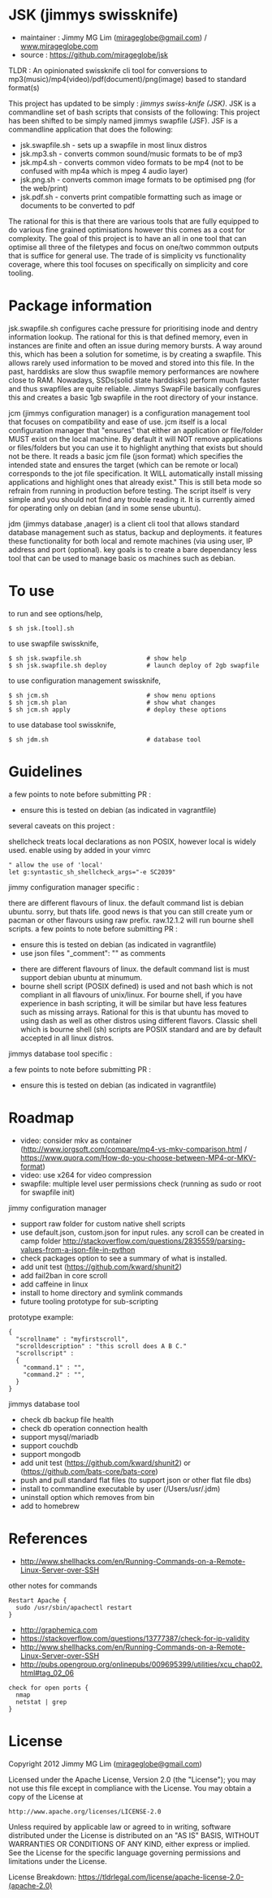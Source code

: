 
# JSK (jimmys swissknife) #

- maintainer : Jimmy MG Lim (mirageglobe@gmail.com) / www.mirageglobe.com
- source : https://github.com/mirageglobe/jsk

TLDR : An opinionated swissknife cli tool for conversions to mp3(music)/mp4(video)/pdf(document)/png(image) based to standard format(s)

This project has updated to be simply : *jimmys swiss-knife (JSK)*. JSK is a commandline set of bash scripts that consists of the following:
This project has been shifted to be simply named jimmys swapfile (JSF). JSF is a commandline application that does the following:

* jsk.swapfile.sh - sets up a swapfile in most linux distros
* jsk.mp3.sh - converts common sound/music formats to be of mp3 
* jsk.mp4.sh - converts common video formats to be mp4 (not to be confused with mp4a which is mpeg 4 audio layer)
* jsk.png.sh - converts common image formats to be optimised png (for the web/print)
* jsk.pdf.sh - converts print compatible formatting such as image or documents to be converted to pdf

The rational for this is that there are various tools that are fully equipped to do various fine grained optimisations however this comes as a cost for complexity. The goal of this project is to have an all in one tool that can optimise all three of the filetypes and focus on one/two commmon outputs that is suffice for general use. The trade of is simplicity vs functionality coverage, where this tool focuses on specifically on simplicity and core tooling.

# Package information

jsk.swapfile.sh configures cache pressure for prioritising inode and dentry information lookup. The rational for this is that defined memory, even in instances are finite and often an issue during memory bursts. A way around this, which has been a solution for sometime, is by creating a swapfile. This allows rarely used information to be moved and stored into this file. In the past, harddisks are slow thus swapfile memory performances are nowhere close to RAM. Nowadays, SSDs(solid state harddisks) perform much faster and thus swapfiles are quite reliable. Jimmys SwapFile basically configures this and creates a basic 1gb swapfile in the root directory of your instance.

jcm (jimmys configuration manager) is a configuration management tool that focuses on compatibility and ease of use. jcm itself is a local configuration manager that "ensures" that either an application or file/folder MUST exist on the local machine. By default it will NOT remove applications or files/folders but you can use it to highlight anything that exists but should not be there. It reads a basic jcm file (json format) which specifies the intended state and ensures the target (which can be remote or local) corresponds to the jot file specification. It WILL automatically install missing applications and highlight ones that already exist." This is still beta mode so refrain from running in production before testing. The script itself is very simple and you should not find any trouble reading it. It is currently aimed for operating only on debian (and in some sense ubuntu).

jdm (jimmys database ,anager) is a client cli tool that allows standard database management such as status, backup and deployments. it features these functionality for both local and remote machines (via using user, IP address and port (optional). key goals is to create a bare dependancy less tool that can be used to manage basic os machines such as debian.

# To use #

to run and see options/help,

```
$ sh jsk.[tool].sh
```

to use swapfile swissknife,

```
$ sh jsk.swapfile.sh                  # show help
$ sh jsk.swapfile.sh deploy           # launch deploy of 2gb swapfile
```

to use configuration management swissknife,

```
$ sh jcm.sh                           # show menu options
$ sh jcm.sh plan                      # show what changes
$ sh jcm.sh apply                     # deploy these options
```

to use database tool swissknife,

```
$ sh jdm.sh                           # database tool
```

# Guidelines #

a few points to note before submitting PR :

* ensure this is tested on debian (as indicated in vagrantfile)

several caveats on this project :

shellcheck treats local declarations as non POSIX, however local is widely used. enable using by added in your vimrc

```
" allow the use of 'local'
let g:syntastic_sh_shellcheck_args="-e SC2039"
```

jimmy configuration manager specific :

there are different flavours of linux. the default command list is debian ubuntu. sorry, but thats life. good news is that you can still create yum or pacman or other flavours using raw prefix. raw.12.1.2 will run bourne shell scripts. a few points to note before submitting PR :

* ensure this is tested on debian (as indicated in vagrantfile)
* use json files "_comment": "" as comments

- there are different flavours of linux. the default command list is must support debian ubuntu at minumum.
- bourne shell script (POSIX defined) is used and not bash which is not compliant in all flavours of unix/linux. For bourne shell, if you have experience in bash scripting, it will be similar but have less features such as missing arrays. Rational for this is that ubuntu has moved to using dash as well as other distros using different flavors. Classic shell which is bourne shell (sh) scripts are POSIX standard and are by default accepted in all linux distros.

jimmys database tool specific :

a few points to note before submitting PR :

- ensure this is tested on debian (as indicated in vagrantfile)

# Roadmap #

- video: consider mkv as container (http://www.iorgsoft.com/compare/mp4-vs-mkv-comparison.html / https://www.quora.com/How-do-you-choose-between-MP4-or-MKV-format)
- video: use x264 for video compression
- swapfile: multiple level user permissions check (running as sudo or root for swapfile init)

jimmy configuration manager

* support raw folder for custom native shell scripts
* use default.json, custom.json for input rules. any scroll can be created in camp folder http://stackoverflow.com/questions/2835559/parsing-values-from-a-json-file-in-python
* check packages option to see a summary of what is installed.
* add unit test (https://github.com/kward/shunit2)
* add fail2ban in core scroll
* add caffeine in linux
* install to home directory and symlink commands
* future tooling prototype for sub-scripting

prototype example:

```
{
  "scrollname" : "myfirstscroll",
  "scrolldescription" : "this scroll does A B C."
  "scrollscript" :
  {
    "command.1" : "",
    "command.2" : "",
  }
}
```

jimmys database tool

* check db backup file health
* check db operation connection health
* support mysql/mariadb
* support couchdb
* support mongodb
* add unit test (https://github.com/kward/shunit2) or (https://github.com/bats-core/bats-core)
* push and pull standard flat files (to support json or other flat file dbs)
* install to commandline executable by user (/Users/usr/.jdm)
* uninstall option which removes from bin
* add to homebrew

# References

* http://www.shellhacks.com/en/Running-Commands-on-a-Remote-Linux-Server-over-SSH

other notes for commands

```
Restart Apache {
  sudo /usr/sbin/apachectl restart
}
```

- http://graphemica.com
- https://stackoverflow.com/questions/13777387/check-for-ip-validity
- http://www.shellhacks.com/en/Running-Commands-on-a-Remote-Linux-Server-over-SSH
- http://pubs.opengroup.org/onlinepubs/009695399/utilities/xcu_chap02.html#tag_02_06

```
check for open ports {
  nmap
  netstat | grep
}
```

# License

Copyright 2012 Jimmy MG Lim (mirageglobe@gmail.com)

Licensed under the Apache License, Version 2.0 (the "License");
you may not use this file except in compliance with the License.
You may obtain a copy of the License at

    http://www.apache.org/licenses/LICENSE-2.0

Unless required by applicable law or agreed to in writing, software
distributed under the License is distributed on an "AS IS" BASIS,
WITHOUT WARRANTIES OR CONDITIONS OF ANY KIND, either express or implied.
See the License for the specific language governing permissions and
limitations under the License.

License Breakdown: https://tldrlegal.com/license/apache-license-2.0-(apache-2.0)

